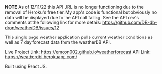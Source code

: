 **NOTE** As of 12/11/22 this API URL is no longer functioning due to the removal of Heroku's free tier. My app's code is functional but obviously no data will be displayed due to the API call failing. See the API dev's comments at the following link for more details: https://github.com/DB-db-dron/weatherDB/issues/12 

This single page weather application pulls current weather conditions as well as 7 day forecast data from the weatherDB API.

Live Project Link: https://emoon002.github.io/weatherforecast
API Link: https://weatherdbi.herokuapp.com/

Built using React JS.